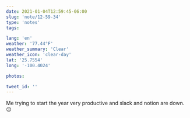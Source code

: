 ```yaml
---
date: 2021-01-04T12:59:45-06:00
slug: 'note/12-59-34'
type: 'notes'
tags:

lang: 'en'
weather: '77.44°F'
weather_summary: 'Clear'
weather_icon: 'clear-day'
lat: '25.7554'
long: '-100.4024'

photos:

tweet_id: ''
---
```

Me trying to start the year very productive and slack and notion are down. 😒